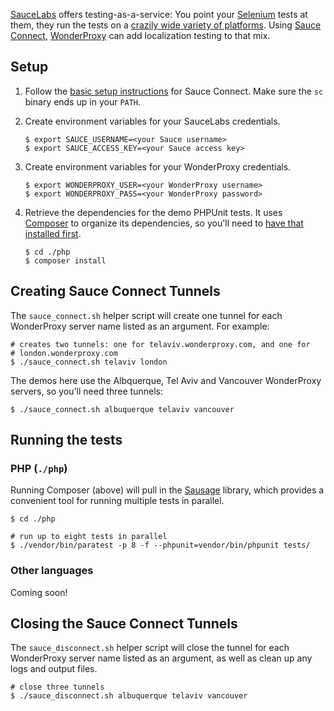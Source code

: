 [SauceLabs](https://saucelabs.com/) offers testing-as-a-service: You point
your [Selenium](http://seleniumhq.org) tests at them, they run the tests on a [crazily wide
variety of platforms](https://saucelabs.com/platforms). Using [Sauce
Connect](https://wiki.saucelabs.com/display/DOCS/Sauce+Connect+Proxy),
[WonderProxy](https://wonderproxy.com) can add localization testing to that
mix.

## Setup

1. Follow the [basic setup
   instructions](https://wiki.saucelabs.com/display/DOCS/Setting+Up+Sauce+Connect+Proxy)
   for Sauce Connect. Make sure the `sc` binary ends up in your `PATH`.
2. Create environment variables for your SauceLabs credentials.
   
   ```
   $ export SAUCE_USERNAME=<your Sauce username>
   $ export SAUCE_ACCESS_KEY=<your Sauce access key>
   ```

3. Create environment variables for your WonderProxy credentials.

   ```
   $ export WONDERPROXY_USER=<your WonderProxy username>
   $ export WONDERPROXY_PASS=<your WonderProxy password>
   ```
5. Retrieve the dependencies for the demo PHPUnit tests. It uses [Composer](https://getcomposer.org) to organize its
   dependencies, so you'll need to [have that installed first](https://getcomposer.org/doc/00-intro.md#installation-linux-unix-osx).

   ```
   $ cd ./php
   $ composer install
   ```

## Creating Sauce Connect Tunnels

The `sauce_connect.sh` helper script will create one tunnel for each
WonderProxy server name listed as an argument. For example:

```
# creates two tunnels: one for telaviv.wonderproxy.com, and one for
# london.wonderproxy.com
$ ./sauce_connect.sh telaviv london
```

The demos here use the Albquerque, Tel Aviv and Vancouver WonderProxy servers,
so you'll need three tunnels:

```
$ ./sauce_connect.sh albuquerque telaviv vancouver
```

## Running the tests

### PHP (`./php`)

Running Composer (above) will pull in the [Sausage](https://github.com/jlipps/sausage) library, which provides a convenient tool for running multiple tests in parallel.

   ```
   $ cd ./php

   # run up to eight tests in parallel
   $ ./vendor/bin/paratest -p 8 -f --phpunit=vendor/bin/phpunit tests/
   ```

### Other languages

Coming soon!

## Closing the Sauce Connect Tunnels

The `sauce_disconnect.sh` helper script will close the tunnel for each
WonderProxy server name listed as an argument, as well as clean up any logs and
output files.

```
# close three tunnels
$ ./sauce_disconnect.sh albuquerque telaviv vancouver
```
